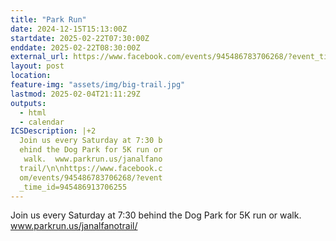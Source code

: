 ```yaml
---
title: "Park Run"
date: 2024-12-15T15:13:00Z
startdate: 2025-02-22T07:30:00Z
enddate: 2025-02-22T08:30:00Z
external_url: https://www.facebook.com/events/945486783706268/?event_time_id=945486913706255
layout: post
location: 
feature-img: "assets/img/big-trail.jpg"
lastmod: 2025-02-04T21:11:29Z
outputs:
  - html
  - calendar
ICSDescription: |+2
  Join us every Saturday at 7:30 b  ehind the Dog Park for 5K run or   walk.  www.parkrun.us/janalfano  trail/\n\nhttps://www.facebook.c  om/events/945486783706268/?event  _time_id=945486913706255
---
```


Join us every Saturday at 7&#58;30 behind the Dog Park for 5K run or walk.  www.parkrun.us/janalfanotrail/<br>
  <br>
  
